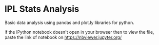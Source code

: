 # IPL Stats Analysis #
Basic data analysis using pandas and plot.ly libraries for python.

If the IPython notebook doesn't open in your browser then to view the file, paste the link of notebook on
https://nbviewer.jupyter.org/
